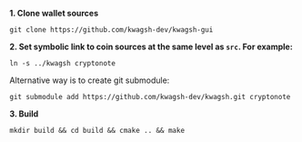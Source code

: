 **1. Clone wallet sources**

```
git clone https://github.com/kwagsh-dev/kwagsh-gui
```

**2. Set symbolic link to coin sources at the same level as `src`. For example:**

```
ln -s ../kwagsh cryptonote
```

Alternative way is to create git submodule:

```
git submodule add https://github.com/kwagsh-dev/kwagsh.git cryptonote
```

**3. Build**

```
mkdir build && cd build && cmake .. && make
```
